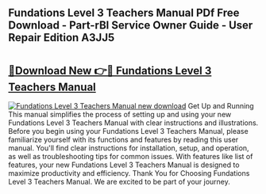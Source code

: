 ## Fundations Level 3 Teachers Manual PDf Free Download - Part-rBl Service Owner Guide - User Repair Edition A3JJ5

# <h2><a href="http://bc12905.oget.top/?id=Fundations+Level+3+Teachers+Manual">🔗Download New 👉🔴 Fundations Level 3 Teachers Manual</a></h2>

[![Fundations Level 3 Teachers Manual new download](https://i.imgur.com/5g1atiW.png)](http://bc12905.oget.top/?id=Fundations+Level+3+Teachers+Manual)
Get Up and Running This manual simplifies the process of setting up and using your new Fundations Level 3 Teachers Manual with clear instructions and illustrations. Before you begin using your Fundations Level 3 Teachers Manual, please familiarize yourself with its functions and features by reading this user manual. You'll find clear instructions for installation, setup, and operation, as well as troubleshooting tips for common issues. With features like list of features, your new Fundations Level 3 Teachers Manual is designed to maximize productivity and efficiency. Thank You for Choosing Fundations Level 3 Teachers Manual. We are excited to be part of your journey.
